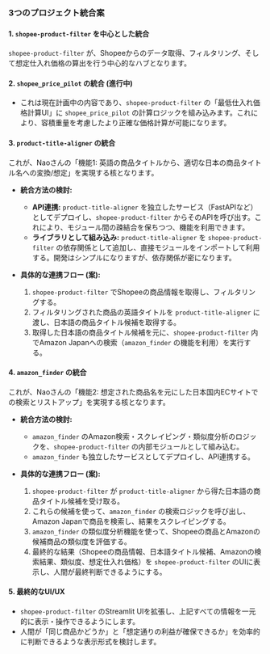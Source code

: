 ### 3つのプロジェクト統合案

#### **1. `shopee-product-filter` を中心とした統合**

`shopee-product-filter` が、Shopeeからのデータ取得、フィルタリング、そして想定仕入れ価格の算出を行う中心的なハブとなります。

#### **2. `shopee_price_pilot` の統合 (進行中)**

*   これは現在計画中の内容であり、`shopee-product-filter` の「最低仕入れ価格計算UI」に `shopee_price_pilot` の計算ロジックを組み込みます。これにより、容積重量を考慮したより正確な価格計算が可能になります。

#### **3. `product-title-aligner` の統合**

これが、Naoさんの「機能1: 英語の商品タイトルから、適切な日本の商品タイトル名への変換/想定」を実現する核となります。

*   **統合方法の検討:**
    *   **API連携:** `product-title-aligner` を独立したサービス（FastAPIなど）としてデプロイし、`shopee-product-filter` からそのAPIを呼び出す。これにより、モジュール間の疎結合を保ちつつ、機能を利用できます。
    *   **ライブラリとして組み込み:** `product-title-aligner` を `shopee-product-filter` の依存関係として追加し、直接モジュールをインポートして利用する。開発はシンプルになりますが、依存関係が密になります。

*   **具体的な連携フロー (案):**
    1.  `shopee-product-filter` でShopeeの商品情報を取得し、フィルタリングする。
    2.  フィルタリングされた商品の英語タイトルを `product-title-aligner` に渡し、日本語の商品タイトル候補を取得する。
    3.  取得した日本語の商品タイトル候補を元に、`shopee-product-filter` 内でAmazon Japanへの検索（`amazon_finder` の機能を利用）を実行する。

#### **4. `amazon_finder` の統合**

これが、Naoさんの「機能2: 想定された商品名を元にした日本国内ECサイトでの検索とリストアップ」を実現する核となります。

*   **統合方法の検討:**
    *   `amazon_finder` のAmazon検索・スクレイピング・類似度分析のロジックを、`shopee-product-filter` の内部モジュールとして組み込む。
    *   `amazon_finder` も独立したサービスとしてデプロイし、API連携する。

*   **具体的な連携フロー (案):**
    1.  `shopee-product-filter` が `product-title-aligner` から得た日本語の商品タイトル候補を受け取る。
    2.  これらの候補を使って、`amazon_finder` の検索ロジックを呼び出し、Amazon Japanで商品を検索し、結果をスクレイピングする。
    3.  `amazon_finder` の類似度分析機能を使って、Shopeeの商品とAmazonの候補商品の類似度を評価する。
    4.  最終的な結果（Shopeeの商品情報、日本語タイトル候補、Amazonの検索結果、類似度、想定仕入れ価格）を `shopee-product-filter` のUIに表示し、人間が最終判断できるようにする。

#### **5. 最終的なUI/UX**

*   `shopee-product-filter` のStreamlit UIを拡張し、上記すべての情報を一元的に表示・操作できるようにします。
*   人間が「同じ商品かどうか」と「想定通りの利益が確保できるか」を効率的に判断できるような表示形式を検討します。